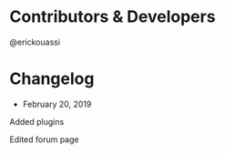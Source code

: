 # Contributors & Developers
@erickouassi

# Changelog

* February 20, 2019

Added plugins

Edited forum page
